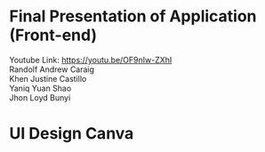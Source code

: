 # Final Presentation of Application (Front-end)
Youtube Link: https://youtu.be/OF9nIw-ZXhI<br>
Randolf Andrew Caraig<br>
Khen Justine Castillo<br>
Yaniq Yuan Shao<br>
Jhon Loyd Bunyi<br>


#  UI Design Canva
